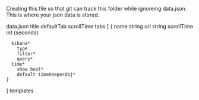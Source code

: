 Creating this file so that git can track this folder while ignoreing data.json.
This is where your json data is stored.

data.json
  title
  defaultTab
  scrollTime
  tabs [
    {
      name string
      url string
      scrollTime int (seconds)
      
      kibana*
        type
        filter*
        query*
      time*
        show bool*
        default timeKeeperObj*
    }
  ]
  templates

